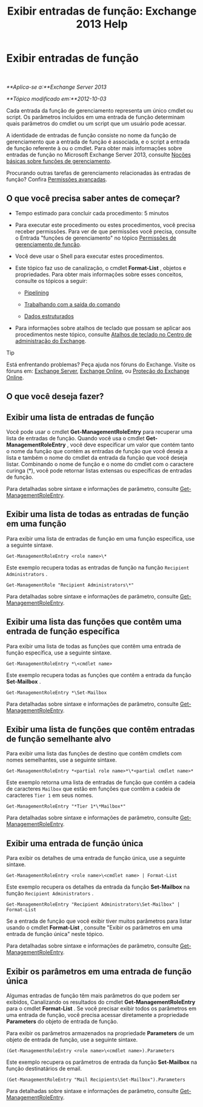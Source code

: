 ﻿---
title: 'Exibir entradas de função: Exchange 2013 Help'
TOCTitle: Exibir entradas de função
ms:assetid: d9bb0d14-db59-456c-8f50-a8d7f7323df9
ms:mtpsurl: https://technet.microsoft.com/pt-br/library/Dd351179(v=EXCHG.150)
ms:contentKeyID: 50486767
ms.date: 05/22/2018
mtps_version: v=EXCHG.150
ms.translationtype: MT
---

# Exibir entradas de função

 

_**Aplica-se a:**Exchange Server 2013_

_**Tópico modificado em:**2012-10-03_

Cada entrada da função de gerenciamento representa um único cmdlet ou script. Os parâmetros incluídos em uma entrada de função determinam quais parâmetros do cmdlet ou um script que um usuário pode acessar.

A identidade de entradas de função consiste no nome da função de gerenciamento que a entrada de função é associada, e o script a entrada de função referente à ou o cmdlet. Para obter mais informações sobre entradas de função no Microsoft Exchange Server 2013, consulte [Noções básicas sobre funções de gerenciamento](understanding-management-roles-exchange-2013-help.md).

Procurando outras tarefas de gerenciamento relacionadas às entradas de função? Confira [Permissões avançadas](advanced-permissions-exchange-2013-help.md).

## O que você precisa saber antes de começar?

  - Tempo estimado para concluir cada procedimento: 5 minutos

  - Para executar este procedimento ou estes procedimentos, você precisa receber permissões. Para ver de que permissões você precisa, consulte o Entrada "funções de gerenciamento" no tópico [Permissões de gerenciamento de função](role-management-permissions-exchange-2013-help.md).

  - Você deve usar o Shell para executar estes procedimentos.

  - Este tópico faz uso de canalização, o cmdlet **Format-List** , objetos e propriedades. Para obter mais informações sobre esses conceitos, consulte os tópicos a seguir:
    
      - [Pipelining](https://technet.microsoft.com/pt-br/library/aa998260\(v=exchg.150\))
    
      - [Trabalhando com a saída do comando](working-with-command-output-exchange-2013-help.md)
    
      - [Dados estruturados](https://technet.microsoft.com/pt-br/library/aa996386\(v=exchg.150\))

  - Para informações sobre atalhos de teclado que possam se aplicar aos procedimentos neste tópico, consulte [Atalhos de teclado no Centro de administração do Exchange](keyboard-shortcuts-in-the-exchange-admin-center-exchange-online-protection-help.md).


> [!TIP]
> Está enfrentando problemas? Peça ajuda nos fóruns do Exchange. Visite os fóruns em: <A href="https://go.microsoft.com/fwlink/p/?linkid=60612">Exchange Server</A>, <A href="https://go.microsoft.com/fwlink/p/?linkid=267542">Exchange Online</A>, ou <A href="https://go.microsoft.com/fwlink/p/?linkid=285351">Proteção do Exchange Online</A>.



## O que você deseja fazer?

## Exibir uma lista de entradas de função

Você pode usar o cmdlet **Get-ManagementRoleEntry** para recuperar uma lista de entradas de função. Quando você usa o cmdlet **Get-ManagementRoleEntry** , você deve especificar um valor que contém tanto o nome da função que contém as entradas de função que você deseja a lista e também o nome do cmdlet da entrada da função que você deseja listar. Combinando o nome de função e o nome do cmdlet com o caractere curinga (\*), você pode retornar listas extensas ou específicas de entradas de função.

Para detalhadas sobre sintaxe e informações de parâmetro, consulte [Get-ManagementRoleEntry](https://technet.microsoft.com/pt-br/library/dd335210\(v=exchg.150\)).

## Exibir uma lista de todas as entradas de função em uma função

Para exibir uma lista de entradas de função em uma função específica, use a seguinte sintaxe.

    Get-ManagementRoleEntry <role name>\*

Este exemplo recupera todas as entradas de função na função `Recipient Administrators` .

    Get-ManagementRole "Recipient Administrators\*"

Para detalhadas sobre sintaxe e informações de parâmetro, consulte [Get-ManagementRoleEntry](https://technet.microsoft.com/pt-br/library/dd335210\(v=exchg.150\)).

## Exibir uma lista das funções que contêm uma entrada de função específica

Para exibir uma lista de todas as funções que contêm uma entrada de função específica, use a seguinte sintaxe.

    Get-ManagementRoleEntry *\<cmdlet name>

Este exemplo recupera todas as funções que contêm a entrada da função **Set-Mailbox** .

    Get-ManagementRoleEntry *\Set-Mailbox

Para detalhadas sobre sintaxe e informações de parâmetro, consulte [Get-ManagementRoleEntry](https://technet.microsoft.com/pt-br/library/dd335210\(v=exchg.150\)).

## Exibir uma lista de funções que contêm entradas de função semelhante alvo

Para exibir uma lista das funções de destino que contêm cmdlets com nomes semelhantes, use a seguinte sintaxe.

    Get-ManagementRoleEntry *<partial role name>*\*<partial cmdlet name>*

Este exemplo retorna uma lista de entradas de função que contêm a cadeia de caracteres `Mailbox` que estão em funções que contêm a cadeia de caracteres `Tier 1` em seus nomes.

    Get-ManagementRoleEntry "*Tier 1*\*Mailbox*"

Para detalhadas sobre sintaxe e informações de parâmetro, consulte [Get-ManagementRoleEntry](https://technet.microsoft.com/pt-br/library/dd335210\(v=exchg.150\)).

## Exibir uma entrada de função única

Para exibir os detalhes de uma entrada de função única, use a seguinte sintaxe.

    Get-ManagementRoleEntry <role name>\<cmdlet name> | Format-List

Este exemplo recupera os detalhes da entrada da função **Set-Mailbox** na função `Recipient Administrators` .

    Get-ManagementRoleEntry "Recipient Administrators\Set-Mailbox" | Format-List

Se a entrada de função que você exibir tiver muitos parâmetros para listar usando o cmdlet **Format-List** , consulte "Exibir os parâmetros em uma entrada de função única" neste tópico.

Para detalhadas sobre sintaxe e informações de parâmetro, consulte [Get-ManagementRoleEntry](https://technet.microsoft.com/pt-br/library/dd335210\(v=exchg.150\)).

## Exibir os parâmetros em uma entrada de função única

Algumas entradas de função têm mais parâmetros do que podem ser exibidos, Canalizando os resultados do cmdlet **Get-ManagementRoleEntry** para o cmdlet **Format-List** . Se você precisar exibir todos os parâmetros em uma entrada de função, você precisa acessar diretamente a propriedade **Parameters** do objeto de entrada de função.

Para exibir os parâmetros armazenados na propriedade **Parameters** de um objeto de entrada de função, use a seguinte sintaxe.

    (Get-ManagementRoleEntry <role name>\<cmdlet name>).Parameters

Este exemplo recupera os parâmetros de entrada da função **Set-Mailbox** na função destinatários de email.

    (Get-ManagementRoleEntry "Mail Recipients\Set-Mailbox").Parameters

Para detalhadas sobre sintaxe e informações de parâmetro, consulte [Get-ManagementRoleEntry](https://technet.microsoft.com/pt-br/library/dd335210\(v=exchg.150\)).


